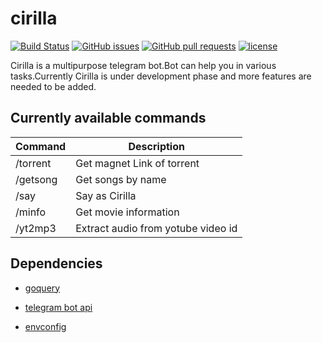 # cirilla
[![Build Status](https://travis-ci.org/Sreyas-Sreelal/cirilla.svg?branch=master)](https://travis-ci.org/Sreyas-Sreelal/cirilla) [![GitHub issues](https://img.shields.io/github/issues/Sreyas-Sreelal/Cirilla.svg)]() [![GitHub pull requests](https://img.shields.io/github/issues-pr-raw/sreyas-sreelal/Cirilla.svg)]() [![license](https://img.shields.io/github/license/sreyas-sreelal/Cirilla.svg)]()

Cirilla is a multipurpose telegram bot.Bot can help you in various tasks.Currently Cirilla is under development phase and more features are needed to be added.

## Currently available commands
|Command|Description  |
|--|--|
|/torrent|Get magnet Link of torrent
|/getsong|Get songs by name
|/say|Say as Cirilla
|/minfo|Get movie information
|/yt2mp3|Extract audio from yotube video id
 

## Dependencies

* [goquery](https://www.github.com/PuerkitoBio/goquery) 

* [telegram bot api](https://gopkg.in/telegram-bot-api.v4)

* [envconfig](https://www.github.com/kelseyhightower/envconfig)